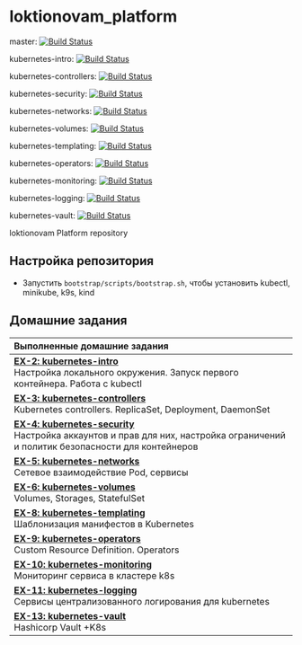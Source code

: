 # loktionovam_platform

master: [![Build Status](https://travis-ci.com/otus-kuber-2019-12/loktionovam_platform.svg?branch=master)](https://travis-ci.com/otus-kuber-2019-12/loktionovam_platform)

kubernetes-intro: [![Build Status](https://travis-ci.com/otus-kuber-2019-12/loktionovam_platform.svg?branch=kubernetes-intro)](https://travis-ci.com/otus-kuber-2019-12/loktionovam_platform)

kubernetes-controllers: [![Build Status](https://travis-ci.com/otus-kuber-2019-12/loktionovam_platform.svg?branch=kubernetes-controllers)](https://travis-ci.com/otus-kuber-2019-12/loktionovam_platform)

kubernetes-security: [![Build Status](https://travis-ci.com/otus-kuber-2019-12/loktionovam_platform.svg?branch=kubernetes-security)](https://travis-ci.com/otus-kuber-2019-12/loktionovam_platform)

kubernetes-networks: [![Build Status](https://travis-ci.com/otus-kuber-2019-12/loktionovam_platform.svg?branch=kubernetes-networks)](https://travis-ci.com/otus-kuber-2019-12/loktionovam_platform)

kubernetes-volumes: [![Build Status](https://travis-ci.com/otus-kuber-2019-12/loktionovam_platform.svg?branch=kubernetes-volumes)](https://travis-ci.com/otus-kuber-2019-12/loktionovam_platform)

kubernetes-templating: [![Build Status](https://travis-ci.com/otus-kuber-2019-12/loktionovam_platform.svg?branch=kubernetes-templating)](https://travis-ci.com/otus-kuber-2019-12/loktionovam_platform)

kubernetes-operators: [![Build Status](https://travis-ci.com/otus-kuber-2019-12/loktionovam_platform.svg?branch=kubernetes-operators)](https://travis-ci.com/otus-kuber-2019-12/loktionovam_platform)

kubernetes-monitoring: [![Build Status](https://travis-ci.com/otus-kuber-2019-12/loktionovam_platform.svg?branch=kubernetes-monitoring)](https://travis-ci.com/otus-kuber-2019-12/loktionovam_platform)

kubernetes-logging: [![Build Status](https://travis-ci.com/otus-kuber-2019-12/loktionovam_platform.svg?branch=kubernetes-logging)](https://travis-ci.com/otus-kuber-2019-12/loktionovam_platform)

kubernetes-vault: [![Build Status](https://travis-ci.com/otus-kuber-2019-12/loktionovam_platform.svg?branch=kubernetes-vault)](https://travis-ci.com/otus-kuber-2019-12/loktionovam_platform)

loktionovam Platform repository

## Настройка репозитория

* Запустить `bootstrap/scripts/bootstrap.sh`, чтобы установить kubectl, minikube, k9s, kind

## Домашние задания

| Выполненные домашние задания                                                                                                                                          |
|:----------------------------------------------------------------------------------------------------------------------------------------------------------------------|
| [**EX-2: kubernetes-intro**](doc/ex-2-kubernetes-intro.md)<br/>Настройка локального окружения. Запуск первого контейнера. Работа с kubectl                            |
| [**EX-3: kubernetes-controllers**](doc/ex-3-kubernetes-controllers.md)<br/>Kubernetes controllers. ReplicaSet, Deployment, DaemonSet                                  |
| [**EX-4: kubernetes-security**](doc/ex-4-kubernetes-security.md)<br/>Настройка аккаунтов и прав для них, настройка ограничений и политик безопасности для контейнеров |
| [**EX-5: kubernetes-networks**](doc/ex-5-kubernetes-networks.md)<br/>Сетевое взаимодействие Pod, сервисы                                                              |
| [**EX-6: kubernetes-volumes**](doc/ex-6-kubernetes-volumes.md)<br/>Volumes, Storages, StatefulSet                                                                     |
| [**EX-8: kubernetes-templating**](doc/ex-8-kubernetes-templating.md)<br/>Шаблонизация манифестов в Kubernetes                                                         |
| [**EX-9: kubernetes-operators**](doc/ex-9-kubernetes-operators.md)<br/>Custom Resource Definition. Operators                                                          |
| [**EX-10: kubernetes-monitoring**](doc/ex-10-kubernetes-monitoring.md)<br/>Мониторинг сервиса в кластере k8s                                                           |
| [**EX-11: kubernetes-logging**](doc/ex-11-kubernetes-logging.md)<br/>Сервисы централизованного логирования для kubernetes                                           |
| [**EX-13: kubernetes-vault**](doc/ex-13-kubernetes-vault.md)<br/>Hashicorp Vault +K8s                                                                                 |
